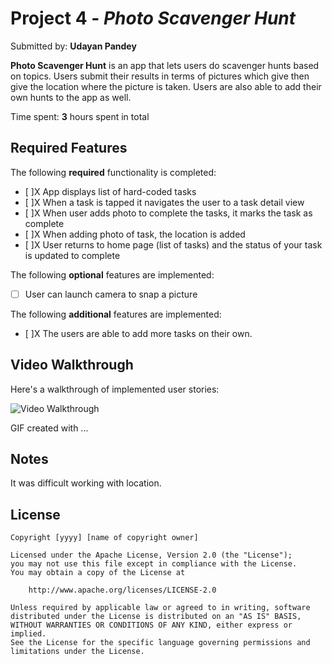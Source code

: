 # Project 4 - *Photo Scavenger Hunt*

Submitted by: **Udayan Pandey**

**Photo Scavenger Hunt** is an app that lets users do scavenger hunts based on topics. Users submit their results in terms of pictures which give then give the location where the picture is taken.
Users are also able to add their own hunts to the app as well.

Time spent: **3** hours spent in total

## Required Features

The following **required** functionality is completed:

- [ ]X App displays list of hard-coded tasks
- [ ]X When a task is tapped it navigates the user to a task detail view
- [ ]X When user adds photo to complete the tasks, it marks the task as complete
- [ ]X When adding photo of task, the location is added
- [ ]X User returns to home page (list of tasks) and the status of your task is updated to complete
 
The following **optional** features are implemented:

- [ ] User can launch camera to snap a picture	

The following **additional** features are implemented:

- [ ]X The users are able to add more tasks on their own.

## Video Walkthrough

Here's a walkthrough of implemented user stories:

<img src='http://i.imgur.com/link/to/your/gif/file.gif' title='Video Walkthrough' width='' alt='Video Walkthrough' />

<!-- Replace this with whatever GIF tool you used! -->
GIF created with ...  
<!-- Recommended tools:
[Kap](https://getkap.co/) for macOS
[ScreenToGif](https://www.screentogif.com/) for Windows
[peek](https://github.com/phw/peek) for Linux. -->

## Notes
It was difficult working with location.

## License

    Copyright [yyyy] [name of copyright owner]

    Licensed under the Apache License, Version 2.0 (the "License");
    you may not use this file except in compliance with the License.
    You may obtain a copy of the License at

        http://www.apache.org/licenses/LICENSE-2.0

    Unless required by applicable law or agreed to in writing, software
    distributed under the License is distributed on an "AS IS" BASIS,
    WITHOUT WARRANTIES OR CONDITIONS OF ANY KIND, either express or implied.
    See the License for the specific language governing permissions and
    limitations under the License.
